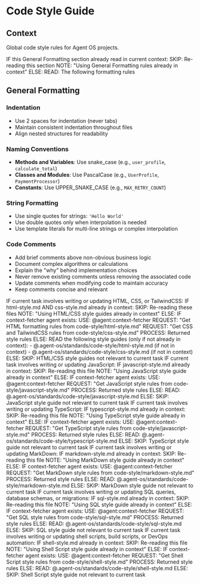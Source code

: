 # Code Style Guide

## Context

Global code style rules for Agent OS projects.

<conditional-block context-check="general-formatting">
IF this General Formatting section already read in current context:
  SKIP: Re-reading this section
  NOTE: "Using General Formatting rules already in context"
ELSE:
  READ: The following formatting rules

## General Formatting

### Indentation
- Use 2 spaces for indentation (never tabs)
- Maintain consistent indentation throughout files
- Align nested structures for readability

### Naming Conventions
- **Methods and Variables**: Use snake_case (e.g., `user_profile`, `calculate_total`)
- **Classes and Modules**: Use PascalCase (e.g., `UserProfile`, `PaymentProcessor`)
- **Constants**: Use UPPER_SNAKE_CASE (e.g., `MAX_RETRY_COUNT`)

### String Formatting
- Use single quotes for strings: `'Hello World'`
- Use double quotes only when interpolation is needed
- Use template literals for multi-line strings or complex interpolation

### Code Comments
- Add brief comments above non-obvious business logic
- Document complex algorithms or calculations
- Explain the "why" behind implementation choices
- Never remove existing comments unless removing the associated code
- Update comments when modifying code to maintain accuracy
- Keep comments concise and relevant
</conditional-block>

<conditional-block task-condition="html-css-tailwind" context-check="html-css-style">
IF current task involves writing or updating HTML, CSS, or TailwindCSS:
  IF html-style.md AND css-style.md already in context:
    SKIP: Re-reading these files
    NOTE: "Using HTML/CSS style guides already in context"
  ELSE:
    <context_fetcher_strategy>
      IF context-fetcher agent exists:
        USE: @agent:context-fetcher
        REQUEST: "Get HTML formatting rules from code-style/html-style.md"
        REQUEST: "Get CSS and TailwindCSS rules from code-style/css-style.md"
        PROCESS: Returned style rules
      ELSE:
        READ the following style guides (only if not already in context):
        - @.agent-os/standards/code-style/html-style.md (if not in context)
        - @.agent-os/standards/code-style/css-style.md (if not in context)
    </context_fetcher_strategy>
ELSE:
  SKIP: HTML/CSS style guides not relevant to current task
</conditional-block>

<conditional-block task-condition="javascript" context-check="javascript-style">
IF current task involves writing or updating JavaScript:
  IF javascript-style.md already in context:
    SKIP: Re-reading this file
    NOTE: "Using JavaScript style guide already in context"
  ELSE:
    <context_fetcher_strategy>
      IF context-fetcher agent exists:
        USE: @agent:context-fetcher
        REQUEST: "Get JavaScript style rules from code-style/javascript-style.md"
        PROCESS: Returned style rules
      ELSE:
        READ: @.agent-os/standards/code-style/javascript-style.md
    </context_fetcher_strategy>
ELSE:
  SKIP: JavaScript style guide not relevant to current task
</conditional-block>

<conditional-block task-condition="typescript" context-check="typescript-style">
IF current task involves writing or updating TypeScript:
  IF typescript-style.md already in context:
    SKIP: Re-reading this file
    NOTE: "Using TypeScript style guide already in context"
  ELSE:
    <context_fetcher_strategy>
      IF context-fetcher agent exists:
        USE: @agent:context-fetcher
        REQUEST: "Get TypeScript style rules from code-style/javascript-style.md"
        PROCESS: Returned style rules
      ELSE:
        READ: @.agent-os/standards/code-style/typescript-style.md
    </context_fetcher_strategy>
ELSE:
  SKIP: TypeScript style guide not relevant to current task
</conditional-block>

<conditional-block task-condition="markdown" context-check="markdown-style">
IF current task involves writing or updating MarkDown:
  IF markdown-style.md already in context:
    SKIP: Re-reading this file
    NOTE: "Using MarkDown style guide already in context"
  ELSE:
    <context_fetcher_strategy>
      IF context-fetcher agent exists:
        USE: @agent:context-fetcher
        REQUEST: "Get MarkDown style rules from code-style/markdown-style.md"
        PROCESS: Returned style rules
      ELSE:
        READ: @.agent-os/standards/code-style/markdown-style.md
    </context_fetcher_strategy>
ELSE:
  SKIP: MarkDown style guide not relevant to current task
</conditional-block>

<conditional-block task-condition="sql" context-check="sql-style">
IF current task involves writing or updating SQL queries, database schemas, or migrations:
  IF sql-style.md already in context:
    SKIP: Re-reading this file
    NOTE: "Using SQL style guide already in context"
  ELSE:
    <context_fetcher_strategy>
      IF context-fetcher agent exists:
        USE: @agent:context-fetcher
        REQUEST: "Get SQL style rules from code-style/sql-style.md"
        PROCESS: Returned style rules
      ELSE:
        READ: @.agent-os/standards/code-style/sql-style.md
    </context_fetcher_strategy>
ELSE:
  SKIP: SQL style guide not relevant to current task
</conditional-block>

<conditional-block task-condition="shell" context-check="shell-style">
IF current task involves writing or updating shell scripts, build scripts, or DevOps automation:
  IF shell-style.md already in context:
    SKIP: Re-reading this file
    NOTE: "Using Shell Script style guide already in context"
  ELSE:
    <context_fetcher_strategy>
      IF context-fetcher agent exists:
        USE: @agent:context-fetcher
        REQUEST: "Get Shell Script style rules from code-style/shell-style.md"
        PROCESS: Returned style rules
      ELSE:
        READ: @.agent-os/standards/code-style/shell-style.md
    </context_fetcher_strategy>
ELSE:
  SKIP: Shell Script style guide not relevant to current task
</conditional-block>
